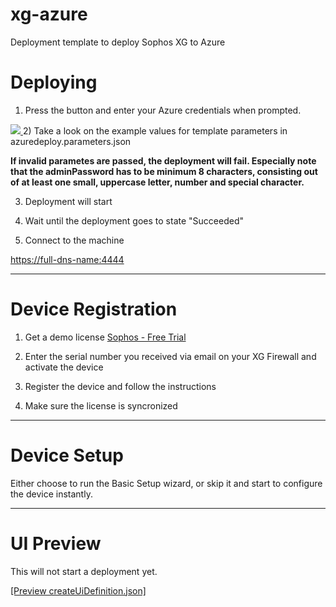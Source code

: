 # xg-azure
Deployment template to deploy Sophos XG to Azure

Deploying
=========

1) Press the button and enter your Azure credentials when prompted.

<a href="https://portal.azure.com/#create/Microsoft.Template/uri/https%3A%2F%2Fraw.githubusercontent.com%2FSebastianPoehn%2Fxg-azure%2Fmaster%2Fazuredeploy.json" target="_blank">
    <img src="http://azuredeploy.net/deploybutton.png"/>

</a>
2) Take a look on the example values for template parameters in azuredeploy.parameters.json

**If invalid parametes are passed, the deployment will fail. Especially note that the adminPassword has to be minimum 8 characters, consisting out of at least one small, uppercase letter, number and special character.**

3) Deployment will start

4) Wait until the deployment goes to state "Succeeded"

5) Connect to the machine

[https://full-dns-name:4444](https://full-dns-name:4444)

***

Device Registration
===================

1) Get a demo license
<a href="https://secure2.sophos.com/en-us/products/next-gen-firewall/free-trial.aspx">Sophos - Free Trial</a>

2) Enter the serial number you received via email on your XG Firewall and activate the device

3) Register the device and follow the instructions

4) Make sure the license is syncronized

***

Device Setup
============

Either choose to run the Basic Setup wizard, or skip it and start to configure the device instantly.

***

UI Preview
==========
This will not start a deployment yet.

<a href="https://portal.azure.com/#blade/Microsoft_Azure_Compute/CreateMultiVmWizardBlade/internal_bladeCallId/anything/internal_bladeCallerParams/{&quot;initialData&quot;:{},&quot;providerConfig&quot;:{&quot;createUiDefinition&quot;:&quot;https%3A%2F%2Fraw.githubusercontent.com%2FSebastianPoehn%2Fxg-azure%2Fmaster%2FcreateUiDefinition.json
&quot;}}">[Preview createUiDefinition.json]</a>
